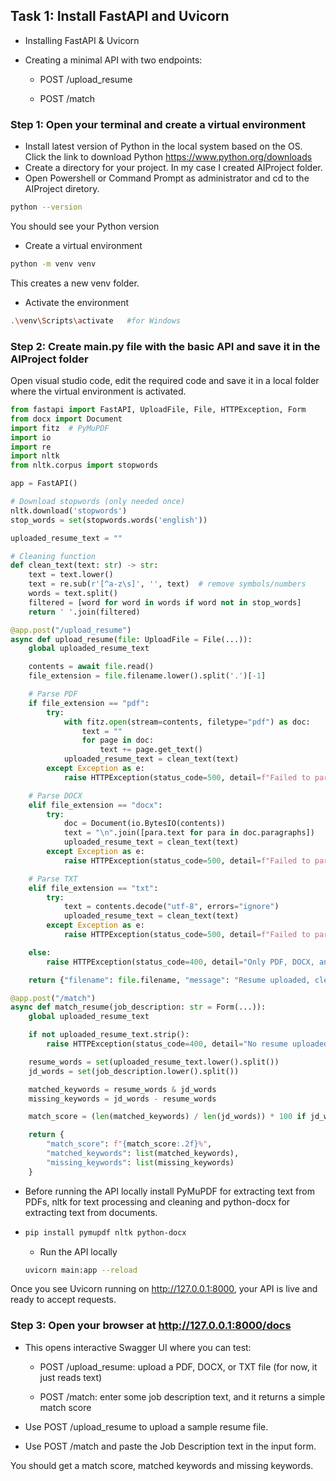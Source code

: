 ## Task 1: Install FastAPI and Uvicorn
* Installing FastAPI & Uvicorn
* Creating a minimal API with two endpoints:

  * POST /upload_resume
  
  * POST /match
### Step 1: Open your terminal and create a virtual environment
* Install latest version of Python in the local system based on the OS.
  Click the link to download Python https://www.python.org/downloads
* Create a directory for your project. In my case I created AIProject folder.
* Open Powershell or Command Prompt as administrator and cd to the AIProject diretory.
```bash
python --version
```
You should see your Python version
* Create a virtual environment
```bash
python -m venv venv
```
This creates a new venv folder.
* Activate the environment
```bash
.\venv\Scripts\activate   #for Windows
```
### Step 2: Create main.py file with the basic API and save it in the AIProject folder
Open visual studio code, edit the required code and save it in a local folder where the virtual environment is activated.
```python
from fastapi import FastAPI, UploadFile, File, HTTPException, Form
from docx import Document
import fitz  # PyMuPDF
import io
import re
import nltk
from nltk.corpus import stopwords

app = FastAPI()

# Download stopwords (only needed once)
nltk.download('stopwords')
stop_words = set(stopwords.words('english'))

uploaded_resume_text = ""

# Cleaning function
def clean_text(text: str) -> str:
    text = text.lower()
    text = re.sub(r'[^a-z\s]', '', text)  # remove symbols/numbers
    words = text.split()
    filtered = [word for word in words if word not in stop_words]
    return ' '.join(filtered)

@app.post("/upload_resume")
async def upload_resume(file: UploadFile = File(...)):
    global uploaded_resume_text

    contents = await file.read()
    file_extension = file.filename.lower().split('.')[-1]

    # Parse PDF
    if file_extension == "pdf":
        try:
            with fitz.open(stream=contents, filetype="pdf") as doc:
                text = ""
                for page in doc:
                    text += page.get_text()
            uploaded_resume_text = clean_text(text)
        except Exception as e:
            raise HTTPException(status_code=500, detail=f"Failed to parse PDF: {e}")

    # Parse DOCX
    elif file_extension == "docx":
        try:
            doc = Document(io.BytesIO(contents))
            text = "\n".join([para.text for para in doc.paragraphs])
            uploaded_resume_text = clean_text(text)
        except Exception as e:
            raise HTTPException(status_code=500, detail=f"Failed to parse DOCX: {e}")

    # Parse TXT
    elif file_extension == "txt":
        try:
            text = contents.decode("utf-8", errors="ignore")
            uploaded_resume_text = clean_text(text)
        except Exception as e:
            raise HTTPException(status_code=500, detail=f"Failed to parse TXT: {e}")

    else:
        raise HTTPException(status_code=400, detail="Only PDF, DOCX, and TXT files are supported.")

    return {"filename": file.filename, "message": "Resume uploaded, cleaned, and parsed successfully."}

@app.post("/match")
async def match_resume(job_description: str = Form(...)):
    global uploaded_resume_text

    if not uploaded_resume_text.strip():
        raise HTTPException(status_code=400, detail="No resume uploaded yet.")

    resume_words = set(uploaded_resume_text.lower().split())
    jd_words = set(job_description.lower().split())

    matched_keywords = resume_words & jd_words
    missing_keywords = jd_words - resume_words

    match_score = (len(matched_keywords) / len(jd_words)) * 100 if jd_words else 0

    return {
        "match_score": f"{match_score:.2f}%",
        "matched_keywords": list(matched_keywords),
        "missing_keywords": list(missing_keywords)
    }
```
* Before running the API locally install PyMuPDF for extracting text from PDFs, nltk for text processing and cleaning and python-docx for extracting text from documents.
* ```bash
  pip install pymupdf nltk python-docx
  ```
  * Run the API locally
  ```bash
  uvicorn main:app --reload
  ```
Once you see Uvicorn running on http://127.0.0.1:8000, your API is live and ready to accept requests.
### Step 3: Open your browser at http://127.0.0.1:8000/docs

* This opens interactive Swagger UI where you can test:

  * POST /upload_resume: upload a PDF, DOCX, or TXT file (for now, it just reads text)

  * POST /match: enter some job description text, and it returns a simple match score
* Use POST /upload_resume to upload a sample resume file.

* Use POST /match and paste the Job Description text in the input form.

You should get a match score, matched keywords and missing keywords.
